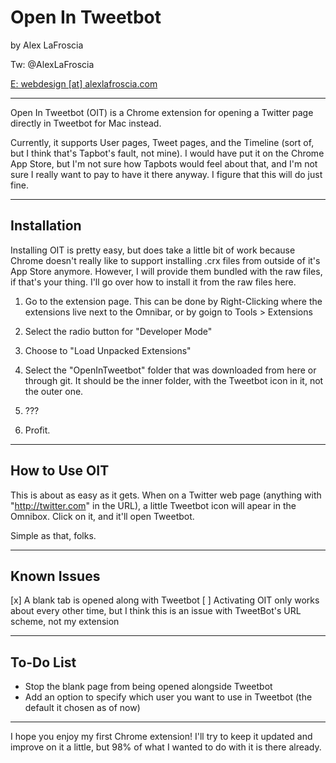# Open In Tweetbot

by Alex LaFroscia

Tw: @AlexLaFroscia

[E: webdesign [at] alexlafroscia.com](mailto://webdesign@alexlafroscia.com)

***
Open In Tweetbot (OIT) is a Chrome extension for opening a Twitter page directly in Tweetbot for Mac instead.

Currently, it supports User pages, Tweet pages, and the Timeline (sort of, but I think that's Tapbot's fault, not mine).  I would have put it on the Chrome App Store, but I'm not sure how Tapbots would feel about that, and I'm not sure I really want to pay to have it there anyway.  I figure that this will do just fine.

***
## Installation

Installing OIT is pretty easy, but does take a little bit of work because Chrome doesn't really like to support installing .crx files from outside of it's App Store anymore.  However, I will provide them bundled with the raw files, if that's your thing.  I'll go over how to install it from the raw files here.

1. Go to the extension page. This can be done by Right-Clicking where the extensions live next to the Omnibar, or by goign to Tools > Extensions

2. Select the radio button for "Developer Mode"

3. Choose to "Load Unpacked Extensions"

4. Select the "OpenInTweetbot" folder that was downloaded from here or through git.  It should be the inner folder, with the Tweetbot icon in it, not the outer one.

5. ???

6. Profit.

***
## How to Use OIT

This is about as easy as it gets.  When on a Twitter web page (anything with "http://twitter.com" in the URL), a little Tweetbot icon will apear in the Omnibox.  Click on it, and it'll open Tweetbot.

Simple as that, folks.

***
## Known Issues

[x] A blank tab is opened along with Tweetbot
[ ] Activating OIT only works about every other time, but I think this is an issue with TweetBot's URL scheme, not my extension

***

## To-Do List

* Stop the blank page from being opened alongside Tweetbot
* Add an option to specify which user you want to use in Tweetbot (the default it chosen as of now)

***

I hope you enjoy my first Chrome extension!  I'll try to keep it updated and improve on it a little, but 98% of what I wanted to do with it is there already.
